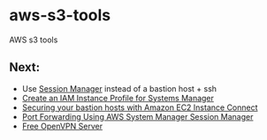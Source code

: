 # aws-s3-tools
AWS s3 tools

## Next:
- Use [Session Manager](https://aws.amazon.com/blogs/infrastructure-and-automation/toward-a-bastion-less-world/) instead of a bastion host + ssh
- [Create an IAM Instance Profile for Systems Manager](https://docs.aws.amazon.com/systems-manager/latest/userguide/setup-instance-profile.html)
- [Securing your bastion hosts with Amazon EC2 Instance Connect](https://aws.amazon.com/blogs/infrastructure-and-automation/securing-your-bastion-hosts-with-amazon-ec2-instance-connect/)
- [Port Forwarding Using AWS System Manager Session Manager](https://aws.amazon.com/blogs/aws/new-port-forwarding-using-aws-system-manager-sessions-manager/)
- [Free OpenVPN Server](https://dev.to/yashints/let-s-setup-a-vpn-server-for-free-on-aws-under-5-min-1mg4)
